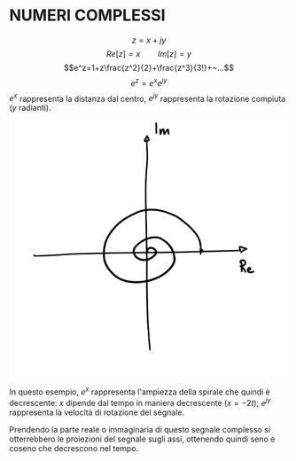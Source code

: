 # NUMERI COMPLESSI
$$z=x+jy$$
$$Re[z]=x\qquad Im[z]=y$$
$$e^z=1+z\frac{z^2}{2}+\frac{z^3}{3!}+~...$$
$$e^z=e^xe^{jy}$$
$e^x$ rappresenta la distanza dal centro, $e^{jy}$ rappresenta la rotazione compiuta ($y$ radianti).

![|600](Images/Complessi_01.png)

In questo esempio, $e^x$ rappresenta l'ampiezza della spirale che quindi è decrescente: $x$ dipende dal tempo in maniera decrescente ($x=-2t$); $e^{jy}$ rappresenta la velocità di rotazione del segnale.

Prendendo la parte reale o immaginaria di questo segnale complesso si otterrebbero le proiezioni del segnale sugli assi, ottenendo quindi seno e coseno che decrescono nel tempo.